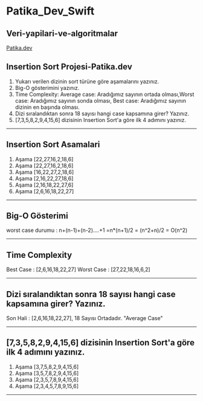 # Patika_Dev_Swift
## Veri-yapilari-ve-algoritmalar
[Patika.dev](http://www.patika.dev "Patika.dev")
## Insertion Sort Projesi-Patika.dev
1. Yukarı verilen dizinin sort türüne göre aşamalarını yazınız.
1. Big-O gösterimini yazınız.
1. Time Complexity: Average case: Aradığımız sayının ortada olması,Worst case: Aradığımız sayının sonda olması, Best case: Aradığımız sayının dizinin en başında olması.
1. Dizi sıralandıktan sonra 18 sayısı hangi case kapsamına girer? Yazınız.
1. [7,3,5,8,2,9,4,15,6] dizisinin Insertion Sort'a göre ilk 4 adımını yazınız.

------------
Insertion Sort Asamalari
------------
1. Aşama [22,27,16,2,18,6]
2. Aşama [22,27,16,2,18,6]
3. Aşama [16,22,27,2,18,6]
4. Aşama [2,16,22,27,18,6]
5. Aşama [2,16,18,22,27,6]
6. Aşama [2,6,16,18,22,27]

------------
Big-O Gösterimi
------------
worst case durumu : n+(n-1)+(n-2)....+1 =n*(n+1)/2 = (n^2+n)/2 = O(n^2)

------------
Time Complexity
------------
Best Case : [2,6,16,18,22,27]
Worst Case : [27,22,18,16,6,2]

------------
Dizi sıralandıktan sonra 18 sayısı hangi case kapsamına girer? Yazınız.
------------
Son Hali : [2,6,16,18,22,27], 18 Sayısı Ortadadır. "Average Case"

------------
[7,3,5,8,2,9,4,15,6] dizisinin Insertion Sort'a göre ilk 4 adımını yazınız.
------------
1. Aşama [3,7,5,8,2,9,4,15,6]
2. Aşama [3,5,7,8,2,9,4,15,6]
3. Aşama [2,3,5,7,8,9,4,15,6]
4. Aşama [2,3,4,5,7,8,9,15,6]

------------
